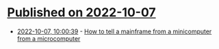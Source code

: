 # [Published on 2022-10-07](index.md)

* [2022-10-07, 10:00:39](https://lobste.rs/s/mvfif2/how_tell_mainframe_from_minicomputer) - [How to tell a mainframe from a minicomputer from a microcomputer](https://liam-on-linux.dreamwidth.org/87578.html)
